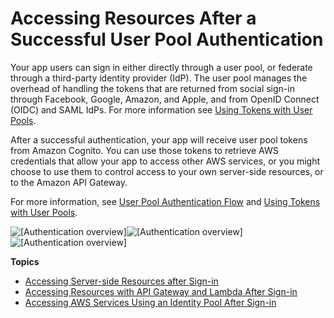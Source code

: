 # Accessing Resources After a Successful User Pool Authentication<a name="accessing-resources"></a>

Your app users can sign in either directly through a user pool, or federate through a third\-party identity provider \(IdP\)\. The user pool manages the overhead of handling the tokens that are returned from social sign\-in through Facebook, Google, Amazon, and Apple, and from OpenID Connect \(OIDC\) and SAML IdPs\. For more information see [Using Tokens with User Pools](amazon-cognito-user-pools-using-tokens-with-identity-providers.md)\. 

After a successful authentication, your app will receive user pool tokens from Amazon Cognito\. You can use those tokens to retrieve AWS credentials that allow your app to access other AWS services, or you might choose to use them to control access to your own server\-side resources, or to the Amazon API Gateway\.

For more information, see [User Pool Authentication Flow](amazon-cognito-user-pools-authentication-flow.md) and [Using Tokens with User Pools](amazon-cognito-user-pools-using-tokens-with-identity-providers.md)\.

![\[Authentication overview\]](http://docs.aws.amazon.com/cognito/latest/developerguide/)![\[Authentication overview\]](http://docs.aws.amazon.com/cognito/latest/developerguide/)![\[Authentication overview\]](http://docs.aws.amazon.com/cognito/latest/developerguide/)

**Topics**
+ [Accessing Server\-side Resources after Sign\-in](scenario-backend.md)
+ [Accessing Resources with API Gateway and Lambda After Sign\-in](user-pool-accessing-resources-api-gateway-and-lambda.md)
+ [Accessing AWS Services Using an Identity Pool After Sign\-in](amazon-cognito-integrating-user-pools-with-identity-pools.md)